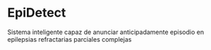 # EpiDetect
Sistema inteligente capaz de anunciar  anticipadamente episodio en epilepsias refractarias parciales complejas
